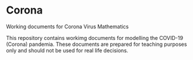 # Corona
Working documents for Corona Virus Mathematics

This repository contains workimg documents for modelling the COVID-19 (Corona) pandemia. These documents are prepared for teaching purposes only and should not be used for real life decisions.
